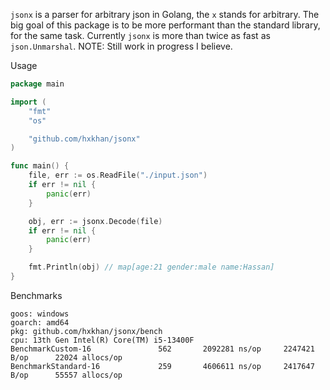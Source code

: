 `jsonx` is a parser for arbitrary json in Golang, the `x` stands for arbitrary. The big goal of this package is to be more performant than the standard library, for the same task. Currently `jsonx` is more than twice as fast as `json.Unmarshal`. NOTE: Still work in progress I believe.

Usage
```go
package main

import (
	"fmt"
	"os"

	"github.com/hxkhan/jsonx"
)

func main() {
	file, err := os.ReadFile("./input.json")
	if err != nil {
		panic(err)
	}

	obj, err := jsonx.Decode(file)
	if err != nil {
		panic(err)
	}

	fmt.Println(obj) // map[age:21 gender:male name:Hassan]
}
```

Benchmarks
```
goos: windows
goarch: amd64
pkg: github.com/hxkhan/jsonx/bench
cpu: 13th Gen Intel(R) Core(TM) i5-13400F
BenchmarkCustom-16      	     562	   2092281 ns/op	 2247421 B/op	   22024 allocs/op
BenchmarkStandard-16    	     259	   4606611 ns/op	 2417647 B/op	   55557 allocs/op
```
